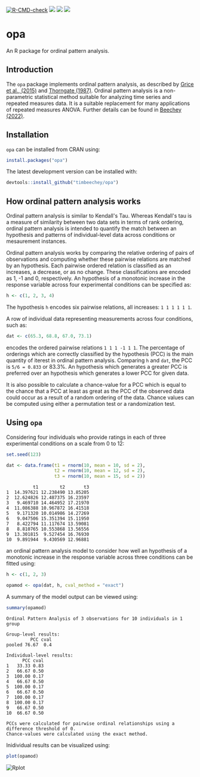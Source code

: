 <!-- badges: start -->
  [![R-CMD-check](https://github.com/timbeechey/opa/workflows/R-CMD-check/badge.svg)](https://github.com/timbeechey/opa/actions) ![](https://www.r-pkg.org/badges/version-ago/opa?color=orange) ![](https://cranlogs.r-pkg.org/badges/grand-total/opa) [![](https://cranlogs.r-pkg.org/badges/opa?color=yellow)](https://cran.r-project.org/package=opa)
<!-- badges: end -->

# opa

An R package for ordinal pattern analysis.

## Introduction

The `opa` package implements ordinal pattern analysis, as described by [Grice et al., (2015)](https://doi.org/10.1177/2158244015604192) and [Thorngate (1987)](https://doi.org/10.1016/S0166-4115(08)60083-7). Ordinal pattern analysis is a non-parametric statistical method suitable for analyzing time series and repeated measures data. It is a suitable replacement for many applications of repeated measures ANOVA. Further details can be found in [Beechey (2022)](https://doi.org/10.17605/OSF.IO/W32DK).

## Installation

`opa` can be installed from CRAN using:

```r
install.packages("opa")
```

The latest development version can be installed with:

```r
devtools::install_github("timbeechey/opa")
```

## How ordinal pattern analysis works

Ordinal pattern analysis is similar to Kendall's Tau. Whereas Kendall's tau is a measure of similarity between two data sets in terms of rank ordering, ordinal pattern analysis is intended to quantify the match between an hypothesis and patterns of individual-level data across conditions or mesaurement instances.

Ordinal pattern analysis works by comparing the relative ordering of pairs of observations and computing whether these pairwise relations are matched by an hypothesis. Each pairwise ordered relation is classified as an increases, a decrease, or as no change. These classifications are encoded as 1, -1 and 0, respectively. An hypothesis of a monotonic increase in the response variable across four experimental conditions can be specified as:

```r
h <- c(1, 2, 3, 4)
```

The hypothesis `h` encodes six pairwise relations, all increases: `1 1 1 1 1 1`.

A row of individual data representing measurements across four conditions, such as:

```r
dat <- c(65.3, 68.8, 67.0, 73.1)
```

encodes the ordered pairwise relations `1 1 1 -1 1 1`. The percentage of orderings which are correctly classified by the hypothesis (PCC) is the main quantity of iterest in ordinal pattern analysis. Comparing `h` and `dat`, the PCC is `5/6 = 0.833` or 83.3%. An hypothesis which generates a greater PCC is preferred over an hypothesis which generates a lower PCC for given data.

It is also possible to calculate a chance-value for a PCC which is equal to the chance that a PCC at least as great as the PCC of the observed data could occur as a result of a random ordering of the data. Chance values can be computed using either a permutation test or a randomization test.

## Using `opa`

Considering four individuals who provide ratings in each of three experimental conditions on a scale from 0 to 12:

```r
set.seed(123)

dat <- data.frame(t1 = rnorm(10, mean = 10, sd = 2),
                  t2 = rnorm(10, mean = 12, sd = 2),
                  t3 = rnorm(10, mean = 15, sd = 2))
```

```
          t1        t2       t3
1  14.397621 12.238490 13.85205
2  12.624826 12.487375 16.23597
3   9.469710 14.464952 17.21970
4  11.086388 10.967872 16.41518
5   9.171320 10.014986 14.27269
6   9.047506 15.351394 15.11950
7   8.422794 11.117674 13.59081
8   8.810765 10.553868 13.56556
9  13.301815  9.527454 16.76930
10  9.891944  9.430569 12.96881
```

an ordinal pattern analysis model to consider how well an hypothesis of a monotonic increase in the response variable across three conditions can be fitted using:

```r
h <- c(1, 2, 3)

opamod <- opa(dat, h, cval_method = "exact")
```

A summary of the model output can be viewed using:

```r
summary(opamod)
```

```
Ordinal Pattern Analysis of 3 observations for 10 individuals in 1 group 

Group-level results:
         PCC cval
pooled 76.67  0.4

Individual-level results:
      PCC cval
1   33.33 0.83
2   66.67 0.50
3  100.00 0.17
4   66.67 0.50
5  100.00 0.17
6   66.67 0.50
7  100.00 0.17
8  100.00 0.17
9   66.67 0.50
10  66.67 0.50

PCCs were calculated for pairwise ordinal relationships using a difference threshold of 0.
Chance-values were calculated using the exact method.
```

Inidividual results can be visualized using:

```r
plot(opamod)
```

![Rplot](https://user-images.githubusercontent.com/66388815/156453535-285ebc6c-eccc-48c1-aa34-fa298ab86444.jpeg)

